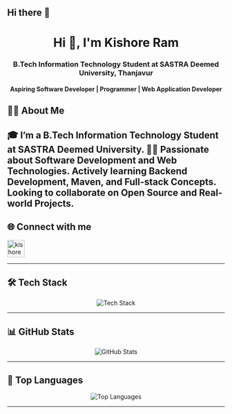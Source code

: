 ## Hi there 👋

<h1 align="center">Hi 👋, I'm Kishore Ram</h1>
<h3 align="center">B.Tech Information Technology Student at SASTRA Deemed University, Thanjavur</h3>
<h4 align="center">Aspiring Software Developer | Programmer | Web Application Developer</h4>


## 🧑‍💻 About Me

🎓 I’m a B.Tech Information Technology Student at **SASTRA Deemed University**. 👨‍💻 Passionate about **Software Development** and **Web Technologies**. Actively learning **Backend Development**, **Maven**, and **Full-stack Concepts**. Looking to collaborate on **Open Source** and **Real-world Projects**. 
---

## 🌐 Connect with me

<p align="left">
  <a href="https://www.linkedin.com/in/kishoreramk/" target="blank">
    <img align="center" src="https://skillicons.dev/icons?i=linkedin" alt="kishore ram linkedin" height="40" />
  </a>
</p>

---

## 🛠️ Tech Stack

<p align="center">
  <img src="https://skillicons.dev/icons?i=c,cpp,java,python,html,css,js,sql,mysql,django,canva,maven" alt="Tech Stack" />
</p>

---

## 📊 GitHub Stats

<p align="center">
  <img src="https://github-readme-stats.vercel.app/api?username=KishoreRam07&show_icons=true&theme=react&hide_border=true" alt="GitHub Stats" />
</p>

---
## 🚀 Top Languages

<p align="center">
  <img src="https://github-readme-stats.vercel.app/api/top-langs/?username=KishoreRam07&layout=compact&theme=tokyonight&hide_border=true" alt="Top Languages" />
</p>

---

